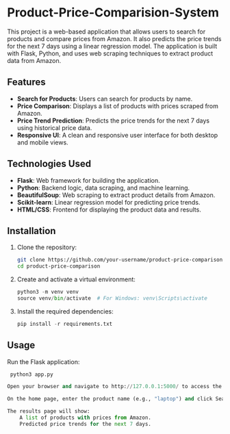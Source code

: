 # Product-Price-Comparision-System

This project is a web-based application that allows users to search for products and compare prices from Amazon. It also predicts the price trends for the next 7 days using a linear regression model. The application is built with Flask, Python, and uses web scraping techniques to extract product data from Amazon.

## Features

- **Search for Products**: Users can search for products by name.
- **Price Comparison**: Displays a list of products with prices scraped from Amazon.
- **Price Trend Prediction**: Predicts the price trends for the next 7 days using historical price data.
- **Responsive UI**: A clean and responsive user interface for both desktop and mobile views.

## Technologies Used

- **Flask**: Web framework for building the application.
- **Python**: Backend logic, data scraping, and machine learning.
- **BeautifulSoup**: Web scraping to extract product details from Amazon.
- **Scikit-learn**: Linear regression model for predicting price trends.
- **HTML/CSS**: Frontend for displaying the product data and results.

## Installation

1. Clone the repository:

   ```bash
   git clone https://github.com/your-username/product-price-comparison.git
   cd product-price-comparison

2. Create and activate a virtual environment:
    ```python
    python3 -m venv venv
    source venv/bin/activate  # For Windows: venv\Scripts\activate

3. Install the required dependencies:
    ```python
    pip install -r requirements.txt

## Usage

Run the Flask application:
   ```python
    python3 app.py

Open your browser and navigate to http://127.0.0.1:5000/ to access the application.

On the home page, enter the product name (e.g., "laptop") and click Search.

The results page will show:
       A list of products with prices from Amazon.
       Predicted price trends for the next 7 days.